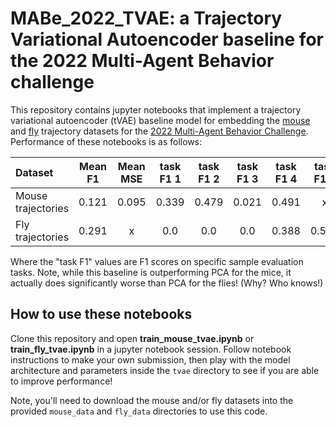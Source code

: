 # MABe_2022_TVAE: a Trajectory Variational Autoencoder baseline for the 2022 Multi-Agent Behavior challenge

This repository contains jupyter notebooks that implement a trajectory variational autoencoder (tVAE) baseline model for embedding the [mouse](https://www.aicrowd.com/challenges/multi-agent-behavior-challenge-2022/problems/mabe-2022-mouse-triplets) and [fly](https://www.aicrowd.com/challenges/multi-agent-behavior-challenge-2022/problems/mabe-2022-fruit-fly-groups) trajectory datasets for the [2022 Multi-Agent Behavior Challenge](https://www.aicrowd.com/challenges/multi-agent-behavior-challenge-2022). Performance of these notebooks is as follows:

|Dataset| Mean F1 | Mean MSE | task F1 1 | task F1 2 | task F1 3 | task F1 4 | task F1 5 |
|:-----|:---:|:---:|:---:|:---:|:---:|:---:|:---:|
|Mouse trajectories| 0.121 | 0.095 | 0.339 | 0.479 | 0.021 | 0.491 | x |
|Fly trajectories| 0.291 | x | 0.0 | 0.0 | 0.0 | 0.388 | 0.539 |

Where the "task F1" values are F1 scores on specific sample evaluation tasks. Note, while this baseline is outperforming PCA for the mice, it actually does significantly worse than PCA for the flies! (Why? Who knows!)

## How to use these notebooks
Clone this repository and open **train_mouse_tvae.ipynb** or **train_fly_tvae.ipynb** in a jupyter notebook session. Follow notebook instructions to make your own submission, then play with the model architecture and parameters inside the `tvae` directory to see if you are able to improve performance!

Note, you'll need to download the mouse and/or fly datasets into the provided `mouse_data` and `fly_data` directories to use this code.
